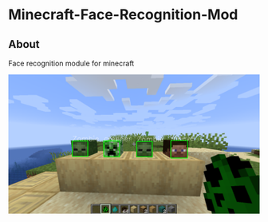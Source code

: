 # Minecraft-Face-Recognition-Mod

## About
Face recognition module for minecraft

<img src = "example.png" width = "700">

